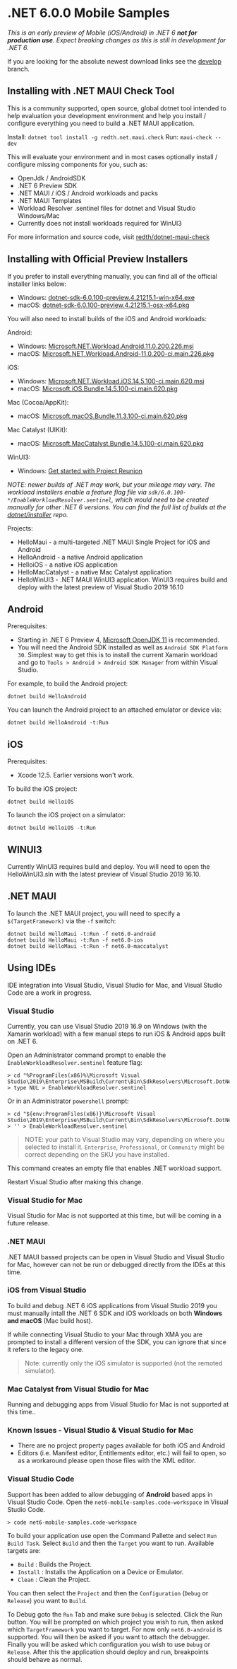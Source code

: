 # .NET 6.0.0 Mobile Samples

_This is an *early* preview of Mobile (iOS/Android) in .NET 6 **not for production use**. Expect breaking changes as this is still in development for .NET 6._

If you are looking for the absolute newest download links see the
[develop](https://github.com/dotnet/net6-mobile-samples/tree/develop)
branch.

## Installing with .NET MAUI Check Tool

This is a community supported, open source, global dotnet tool intended to help evaluation your development environment and help you install / configure everything you need to build a .NET MAUI application.

Install: `dotnet tool install -g redth.net.maui.check`
Run: `maui-check --dev`

This will evaluate your environment and in most cases optionally install / configure missing components for you, such as:

* OpenJdk / AndroidSDK
* .NET 6 Preview SDK
* .NET MAUI / iOS / Android workloads and packs
* .NET MAUI Templates
* Workload Resolver .sentinel files for dotnet and Visual Studio Windows/Mac
* Currently does not install workloads required for WinUI3

For more information and source code, visit [redth/dotnet-maui-check](https://github.com/redth/dotnet-maui-check)

## Installing with Official Preview Installers

If you prefer to install everything manually, you can find all of the official installer links below:

* Windows: [dotnet-sdk-6.0.100-preview.4.21215.1-win-x64.exe](https://dotnetcli.azureedge.net/dotnet/Sdk/6.0.100-preview.4.21215.1/dotnet-sdk-6.0.100-preview.4.21215.1-win-x64.exe)
* macOS: [dotnet-sdk-6.0.100-preview.4.21215.1-osx-x64.pkg](https://dotnetcli.azureedge.net/dotnet/Sdk/6.0.100-preview.4.21215.1/dotnet-sdk-6.0.100-preview.4.21215.1-osx-x64.pkg)

You will also need to install builds of the iOS and Android workloads:

Android:

* Windows: [Microsoft.NET.Workload.Android.11.0.200.226.msi](https://dl.internalx.com/vsts-devdiv/Xamarin.Android/public/net6/4677238/main/19703962615d9170a6b289ab90e566d187bc6c3b/Microsoft.NET.Workload.Android.11.0.200.226.msi)
* macOS: [Microsoft.NET.Workload.Android-11.0.200-ci.main.226.pkg](https://dl.internalx.com/vsts-devdiv/Xamarin.Android/public/net6/4677238/main/19703962615d9170a6b289ab90e566d187bc6c3b/Microsoft.NET.Workload.Android-11.0.200-ci.main.226.pkg)

iOS:

* Windows: [Microsoft.NET.Workload.iOS.14.5.100-ci.main.620.msi](https://bosstoragemirror.azureedge.net/wrench/main/405441f544149677e420c9c0f8a8788f7bcbbeb3/4673591/package/Microsoft.NET.Workload.iOS.14.5.100-ci.main.620.msi)
* macOS: [Microsoft.iOS.Bundle.14.5.100-ci.main.620.pkg](https://bosstoragemirror.azureedge.net/wrench/main/405441f544149677e420c9c0f8a8788f7bcbbeb3/4673591/package/notarized/Microsoft.iOS.Bundle.14.5.100-ci.main.620.pkg)

Mac (Cocoa/AppKit):

* macOS: [Microsoft.macOS.Bundle.11.3.100-ci.main.620.pkg](https://bosstoragemirror.azureedge.net/wrench/main/405441f544149677e420c9c0f8a8788f7bcbbeb3/4673591/package/notarized/Microsoft.macOS.Bundle.11.3.100-ci.main.620.pkg)

Mac Catalyst (UIKit):

* macOS: [Microsoft.MacCatalyst.Bundle.14.5.100-ci.main.620.pkg](https://bosstoragemirror.azureedge.net/wrench/main/405441f544149677e420c9c0f8a8788f7bcbbeb3/4673591/package/notarized/Microsoft.MacCatalyst.Bundle.14.5.100-ci.main.620.pkg)

WinUI3:

* Windows: [Get started with Project Reunion](https://docs.microsoft.com/en-us/windows/apps/project-reunion/get-started-with-project-reunion#set-up-your-development-environment)

_NOTE: newer builds of .NET *may* work, but your mileage may vary.
The workload installers enable a feature flag file via
`sdk/6.0.100-*/EnableWorkloadResolver.sentinel`, which would
need to be created manually for other .NET 6 versions. You can find
the full list of builds at the [dotnet/installer][dotnet/installer]
repo._

Projects:

* HelloMaui - a multi-targeted .NET MAUI Single Project for iOS and Android
* HelloAndroid - a native Android application
* HelloiOS - a native iOS application
* HelloMacCatalyst - a native Mac Catalyst application
* HelloWinUI3 - .NET MAUI WinUI3 application. WinUI3 requires build and deploy with the latest preview of Visual Studio 2019 16.10

[dotnet/installer]: https://github.com/dotnet/installer#installers-and-binaries
[net6preview1]: https://github.com/dotnet/net6-mobile-samples/releases/tag/6.0.1xx-preview1

## Android

Prerequisites:

* Starting in .NET 6 Preview 4, [Microsoft OpenJDK 11](https://www.microsoft.com/openjdk) is recommended.
* You will need the Android SDK installed as well as `Android SDK Platform 30`. Simplest way to get this is to install the current Xamarin workload and go to `Tools > Android > Android SDK Manager` from within Visual Studio.

For example, to build the Android project:

    dotnet build HelloAndroid

You can launch the Android project to an attached emulator or device via:

    dotnet build HelloAndroid -t:Run

## iOS

Prerequisites:

* Xcode 12.5. Earlier versions won't work.

To build the iOS project:

    dotnet build HelloiOS

To launch the iOS project on a simulator:

    dotnet build HelloiOS -t:Run

## WINUI3

Currently WinUI3 requires build and deploy. You will need to open the HelloWinUI3.sln with the latest preview of Visual Studio 2019 16.10.

## .NET MAUI

To launch the .NET MAUI project, you will need to specify a `$(TargetFramework)` via the `-f` switch:

    dotnet build HelloMaui -t:Run -f net6.0-android
    dotnet build HelloMaui -t:Run -f net6.0-ios
    dotnet build HelloMaui -t:Run -f net6.0-maccatalyst

## Using IDEs

IDE integration into Visual Studio, Visual Studio for Mac, and Visual Studio Code are a work in progress. 

### Visual Studio

Currently, you can use Visual Studio 2019 16.9 on Windows (with the Xamarin workload) with a few manual steps to run iOS & Android apps built on .NET 6.

Open an Administrator command prompt to enable the `EnableWorkloadResolver.sentinel` feature flag:

    > cd "%ProgramFiles(x86)%\Microsoft Visual Studio\2019\Enterprise\MSBuild\Current\Bin\SdkResolvers\Microsoft.DotNet.MSBuildSdkResolver"
    > type NUL > EnableWorkloadResolver.sentinel

Or in an Administrator `powershell` prompt:

    > cd "${env:ProgramFiles(x86)}\Microsoft Visual Studio\2019\Enterprise\MSBuild\Current\Bin\SdkResolvers\Microsoft.DotNet.MSBuildSdkResolver"
    > '' > EnableWorkloadResolver.sentinel

> NOTE: your path to Visual Studio may vary, depending on where you selected to install it. 
> `Enterprise`, `Professional`, or `Community` might be correct depending on the SKU you have installed.

This command creates an empty file that enables .NET workload support.

Restart Visual Studio after making this change.

### Visual Studio for Mac

Visual Studio for Mac is not supported at this time, but will be coming in a future release.

### .NET MAUI

.NET MAUI bassed projects can be open in Visual Studio and Visual Studio for Mac, however can not be run or debugged directly from the IDEs at this time.

### iOS from Visual Studio

To build and debug .NET 6 iOS applications from Visual Studio 2019 you must manually intall the .NET 6 SDK and iOS workloads on both **Windows and macOS** (Mac build host).

If while connecting Visual Studio to your Mac through XMA you are prompted to install a different version of the SDK, you can ignore that since it refers to the legacy one.

> Note: currently only the iOS simulator is supported (not the remoted simulator).

### Mac Catalyst from Visual Studio for Mac

Running and debugging apps from Visual Studio for Mac is not supported at this time..

### Known Issues - Visual Studio & Visual Studio for Mac

* There are no project property pages available for both iOS and Android
* Editors (i.e. Manifest editor, Entitlements editor, etc.) will fail to open, so as a workaround please open those files with the XML editor.

### Visual Studio Code

Support has been added to allow debugging of **Android** based apps in Visual Studio Code. Open the `net6-mobile-samples.code-workspace` in Visual Studio Code.

    > code net6-mobile-samples.code-workspace

To build your application use open the Command Pallette and select `Run Build Task`. Select `Build` and then the `Target` you want to run. Available targets are:

* `Build` : Builds the Project.
* `Install` : Installs the Application on a Device or Emulator.
* `Clean` : Clean the Project.

You can then select the `Project` and then the `Configuration` (`Debug` or `Release`) you want to `Build`.

To Debug goto the `Run` Tab and make sure `Debug` is selected. Click the Run button. You will be prompted on which project you wish to run, then asked which `TargetFramework` you want to target. For now only `net6.0-android` is supported. You will then be asked if you want to attach the debugger. Finally you will be asked which configuration you wish to use `Debug` or `Release`. After this the application should deploy and run, breakpoints should behave as normal.
